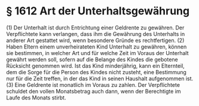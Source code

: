 # § 1612 Art der Unterhaltsgewährung
(1) Der Unterhalt ist durch Entrichtung einer Geldrente zu gewähren. Der Verpflichtete kann verlangen, dass ihm die Gewährung des Unterhalts in anderer Art gestattet wird, wenn besondere Gründe es rechtfertigen.
(2) Haben Eltern einem unverheirateten Kind Unterhalt zu gewähren, können sie bestimmen, in welcher Art und für welche Zeit im Voraus der Unterhalt gewährt werden soll, sofern auf die Belange des Kindes die gebotene Rücksicht genommen wird. Ist das Kind minderjährig, kann ein Elternteil, dem die Sorge für die Person des Kindes nicht zusteht, eine Bestimmung nur für die Zeit treffen, in der das Kind in seinen Haushalt aufgenommen ist.
(3) Eine Geldrente ist monatlich im Voraus zu zahlen. Der Verpflichtete schuldet den vollen Monatsbetrag auch dann, wenn der Berechtigte im Laufe des Monats stirbt.